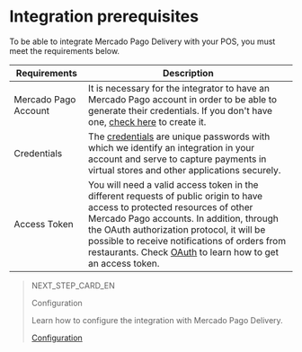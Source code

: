 # Integration prerequisites

To be able to integrate Mercado Pago Delivery with your POS, you must meet the requirements below.

| Requirements | Description |
|---|---|
|Mercado Pago Account| It is necessary for the integrator to have an Mercado Pago account in order to be able to generate their credentials. If you don't have one, [check here](https://www.mercadopago[FAKER][URL][DOMAIN]/hub/registration/landing) to create it.|
|Credentials| The [credentials](https://www.mercadopago[FAKER][URL][DOMAIN]/developers/en/guides/resources/credentials) are unique passwords with which we identify an integration in your account and serve to capture payments in virtual stores and other applications securely.|
|Access Token| You will need a valid access token in the different requests of public origin to have access to protected resources of other Mercado Pago accounts. In addition, through the OAuth authorization protocol, it will be possible to receive notifications of orders from restaurants. Check [OAuth](https://www.mercadopago[FAKER][URL][DOMAIN]/developers/en/guides/security/oauth/introduction) to learn how to get an access token.|

> NEXT_STEP_CARD_EN
>
> Configuration
>
> Learn how to configure the integration with Mercado Pago Delivery.
>
> [Configuration](https://www.mercadopago[FAKER][URL][DOMAIN]/developers/en/guides/mp-delivery/integration)